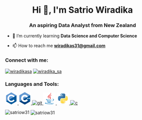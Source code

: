 <h1 align="center">Hi 👋, I'm Satrio Wiradika</h1>
<h3 align="center">An aspiring Data Analyst from New Zealand</h3>

- 🌱 I’m currently learning **Data Science and Computer Science**

- 📫 How to reach me **wiradikas31@gmail.com**

<h3 align="left">Connect with me:</h3>
<p align="left">
<a href="https://linkedin.com/in/wiradikasa" target="blank"><img align="center" src="https://raw.githubusercontent.com/rahuldkjain/github-profile-readme-generator/master/src/images/icons/Social/linked-in-alt.svg" alt="wiradikasa" height="30" width="40" /></a>
<a href="https://instagram.com/wiradika_sa" target="blank"><img align="center" src="https://raw.githubusercontent.com/rahuldkjain/github-profile-readme-generator/master/src/images/icons/Social/instagram.svg" alt="wiradika_sa" height="30" width="40" /></a>
</p>

<h3 align="left">Languages and Tools:</h3>
<p align="left"> <a href="https://www.cprogramming.com/" target="_blank" rel="noreferrer"> <img src="https://raw.githubusercontent.com/devicons/devicon/master/icons/c/c-original.svg" alt="c" width="40" height="40"/> </a> <a href="https://www.w3schools.com/cpp/" target="_blank" rel="noreferrer"> <img src="https://raw.githubusercontent.com/devicons/devicon/master/icons/cplusplus/cplusplus-original.svg" alt="cplusplus" width="40" height="40"/> </a> <a href="https://git-scm.com/" target="_blank" rel="noreferrer"> <img src="https://www.vectorlogo.zone/logos/git-scm/git-scm-icon.svg" alt="git" width="40" height="40"/> </a> <a href="https://www.java.com" target="_blank" rel="noreferrer"> <img src="https://raw.githubusercontent.com/devicons/devicon/master/icons/java/java-original.svg" alt="java" width="40" height="40"/> </a> <a href="https://www.python.org" target="_blank" rel="noreferrer"> <img src="https://raw.githubusercontent.com/devicons/devicon/master/icons/python/python-original.svg" alt="python" width="40" height="40"/> </a> <a href="https://www.cprogramming.com/" target="_blank" rel="noreferrer"> <img src="https://upload.wikimedia.org/wikipedia/commons/1/1b/R_logo.svg" alt="c" width="40" height="40"/> </a></p>

<p><img align="left" src="https://github-readme-stats.vercel.app/api/top-langs?username=satriow31&show_icons=true&locale=en&layout=compact" alt="satriow31" /></p>

<p>&nbsp;<img align="center" src="https://github-readme-stats.vercel.app/api?username=satriow31&show_icons=true&locale=en" alt="satriow31" /></p>
